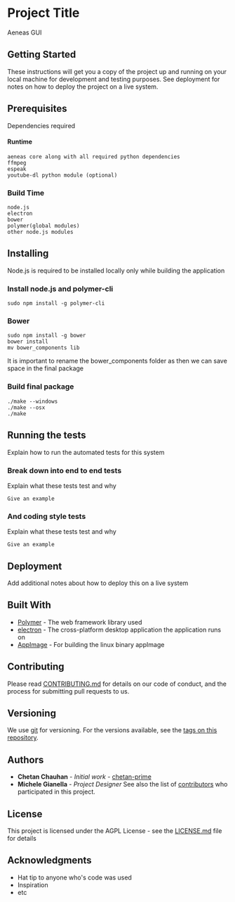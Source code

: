 # Project Title

Aeneas GUI

## Getting Started

These instructions will get you a copy of the project up and running on your local machine for development and testing purposes. See deployment for notes on how to deploy the project on a live system.

## Prerequisites

Dependencies required

#### Runtime

```
aeneas core along with all required python dependencies
ffmpeg
espeak
youtube-dl python module (optional)
```
### Build Time
```
node.js
electron
bower
polymer(global modules)
other node.js modules
```

## Installing

Node.js is required to be installed locally only while building the application

### Install node.js and polymer-cli

```
sudo npm install -g polymer-cli
```

### Bower
```
sudo npm install -g bower
bower install
mv bower_components lib
```
It is important to rename the bower_components folder as then we can save space in the final package

### Build final package
```
./make --windows
./make --osx
./make
```

## Running the tests

Explain how to run the automated tests for this system

### Break down into end to end tests

Explain what these tests test and why

```
Give an example
```

### And coding style tests

Explain what these tests test and why

```
Give an example
```

## Deployment

Add additional notes about how to deploy this on a live system

## Built With

* [Polymer](https://github.com/Polymer/polymer) - The web framework library used
* [electron](https://github.com/electron/electron) - The cross-platform desktop application the application runs on
* [AppImage](https://github.com/AppImage/AppImageKit) - For building the linux binary appImage

## Contributing

Please read [CONTRIBUTING.md](https://gist.github.com/chetan-prime/b24679402957c63ec426) for details on our code of conduct, and the process for submitting pull requests to us.

## Versioning

We use [git](http://git.org/) for versioning. For the versions available, see the [tags on this repository](https://github.com/chetan-prime/project/tags). 

## Authors

* **Chetan Chauhan** - *Initial work* - [chetan-prime](https://github.com/chetan-prime)
* **Michele Gianella** - *Project Designer*
See also the list of [contributors](https://github.com/chetan-prime/aeneas-gui/CONTRIBUTORS.md) who participated in this project.

## License

This project is licensed under the AGPL License - see the [LICENSE.md](LICENSE.md) file for details

## Acknowledgments

* Hat tip to anyone who's code was used
* Inspiration
* etc



